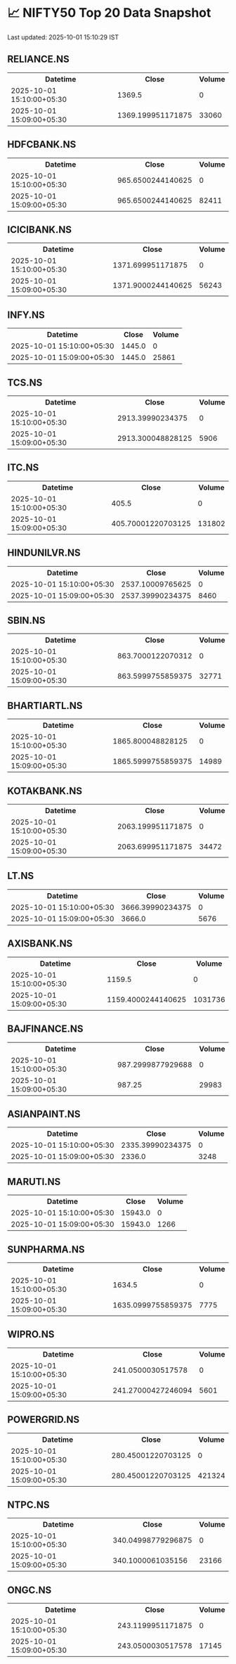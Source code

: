 # 📈 NIFTY50 Top 20 Data Snapshot

Last updated: 2025-10-01 15:10:29 IST

## RELIANCE.NS

<table>
  <tr><th>Datetime</th><th>Close</th><th>Volume</th></tr>
  <tr><td>2025-10-01 15:10:00+05:30</td><td>1369.5</td><td>0</td></tr>
  <tr><td>2025-10-01 15:09:00+05:30</td><td>1369.199951171875</td><td>33060</td></tr>
</table>

## HDFCBANK.NS

<table>
  <tr><th>Datetime</th><th>Close</th><th>Volume</th></tr>
  <tr><td>2025-10-01 15:10:00+05:30</td><td>965.6500244140625</td><td>0</td></tr>
  <tr><td>2025-10-01 15:09:00+05:30</td><td>965.6500244140625</td><td>82411</td></tr>
</table>

## ICICIBANK.NS

<table>
  <tr><th>Datetime</th><th>Close</th><th>Volume</th></tr>
  <tr><td>2025-10-01 15:10:00+05:30</td><td>1371.699951171875</td><td>0</td></tr>
  <tr><td>2025-10-01 15:09:00+05:30</td><td>1371.9000244140625</td><td>56243</td></tr>
</table>

## INFY.NS

<table>
  <tr><th>Datetime</th><th>Close</th><th>Volume</th></tr>
  <tr><td>2025-10-01 15:10:00+05:30</td><td>1445.0</td><td>0</td></tr>
  <tr><td>2025-10-01 15:09:00+05:30</td><td>1445.0</td><td>25861</td></tr>
</table>

## TCS.NS

<table>
  <tr><th>Datetime</th><th>Close</th><th>Volume</th></tr>
  <tr><td>2025-10-01 15:10:00+05:30</td><td>2913.39990234375</td><td>0</td></tr>
  <tr><td>2025-10-01 15:09:00+05:30</td><td>2913.300048828125</td><td>5906</td></tr>
</table>

## ITC.NS

<table>
  <tr><th>Datetime</th><th>Close</th><th>Volume</th></tr>
  <tr><td>2025-10-01 15:10:00+05:30</td><td>405.5</td><td>0</td></tr>
  <tr><td>2025-10-01 15:09:00+05:30</td><td>405.70001220703125</td><td>131802</td></tr>
</table>

## HINDUNILVR.NS

<table>
  <tr><th>Datetime</th><th>Close</th><th>Volume</th></tr>
  <tr><td>2025-10-01 15:10:00+05:30</td><td>2537.10009765625</td><td>0</td></tr>
  <tr><td>2025-10-01 15:09:00+05:30</td><td>2537.39990234375</td><td>8460</td></tr>
</table>

## SBIN.NS

<table>
  <tr><th>Datetime</th><th>Close</th><th>Volume</th></tr>
  <tr><td>2025-10-01 15:10:00+05:30</td><td>863.7000122070312</td><td>0</td></tr>
  <tr><td>2025-10-01 15:09:00+05:30</td><td>863.5999755859375</td><td>32771</td></tr>
</table>

## BHARTIARTL.NS

<table>
  <tr><th>Datetime</th><th>Close</th><th>Volume</th></tr>
  <tr><td>2025-10-01 15:10:00+05:30</td><td>1865.800048828125</td><td>0</td></tr>
  <tr><td>2025-10-01 15:09:00+05:30</td><td>1865.5999755859375</td><td>14989</td></tr>
</table>

## KOTAKBANK.NS

<table>
  <tr><th>Datetime</th><th>Close</th><th>Volume</th></tr>
  <tr><td>2025-10-01 15:10:00+05:30</td><td>2063.199951171875</td><td>0</td></tr>
  <tr><td>2025-10-01 15:09:00+05:30</td><td>2063.699951171875</td><td>34472</td></tr>
</table>

## LT.NS

<table>
  <tr><th>Datetime</th><th>Close</th><th>Volume</th></tr>
  <tr><td>2025-10-01 15:10:00+05:30</td><td>3666.39990234375</td><td>0</td></tr>
  <tr><td>2025-10-01 15:09:00+05:30</td><td>3666.0</td><td>5676</td></tr>
</table>

## AXISBANK.NS

<table>
  <tr><th>Datetime</th><th>Close</th><th>Volume</th></tr>
  <tr><td>2025-10-01 15:10:00+05:30</td><td>1159.5</td><td>0</td></tr>
  <tr><td>2025-10-01 15:09:00+05:30</td><td>1159.4000244140625</td><td>1031736</td></tr>
</table>

## BAJFINANCE.NS

<table>
  <tr><th>Datetime</th><th>Close</th><th>Volume</th></tr>
  <tr><td>2025-10-01 15:10:00+05:30</td><td>987.2999877929688</td><td>0</td></tr>
  <tr><td>2025-10-01 15:09:00+05:30</td><td>987.25</td><td>29983</td></tr>
</table>

## ASIANPAINT.NS

<table>
  <tr><th>Datetime</th><th>Close</th><th>Volume</th></tr>
  <tr><td>2025-10-01 15:10:00+05:30</td><td>2335.39990234375</td><td>0</td></tr>
  <tr><td>2025-10-01 15:09:00+05:30</td><td>2336.0</td><td>3248</td></tr>
</table>

## MARUTI.NS

<table>
  <tr><th>Datetime</th><th>Close</th><th>Volume</th></tr>
  <tr><td>2025-10-01 15:10:00+05:30</td><td>15943.0</td><td>0</td></tr>
  <tr><td>2025-10-01 15:09:00+05:30</td><td>15943.0</td><td>1266</td></tr>
</table>

## SUNPHARMA.NS

<table>
  <tr><th>Datetime</th><th>Close</th><th>Volume</th></tr>
  <tr><td>2025-10-01 15:10:00+05:30</td><td>1634.5</td><td>0</td></tr>
  <tr><td>2025-10-01 15:09:00+05:30</td><td>1635.0999755859375</td><td>7775</td></tr>
</table>

## WIPRO.NS

<table>
  <tr><th>Datetime</th><th>Close</th><th>Volume</th></tr>
  <tr><td>2025-10-01 15:10:00+05:30</td><td>241.0500030517578</td><td>0</td></tr>
  <tr><td>2025-10-01 15:09:00+05:30</td><td>241.27000427246094</td><td>5601</td></tr>
</table>

## POWERGRID.NS

<table>
  <tr><th>Datetime</th><th>Close</th><th>Volume</th></tr>
  <tr><td>2025-10-01 15:10:00+05:30</td><td>280.45001220703125</td><td>0</td></tr>
  <tr><td>2025-10-01 15:09:00+05:30</td><td>280.45001220703125</td><td>421324</td></tr>
</table>

## NTPC.NS

<table>
  <tr><th>Datetime</th><th>Close</th><th>Volume</th></tr>
  <tr><td>2025-10-01 15:10:00+05:30</td><td>340.04998779296875</td><td>0</td></tr>
  <tr><td>2025-10-01 15:09:00+05:30</td><td>340.1000061035156</td><td>23166</td></tr>
</table>

## ONGC.NS

<table>
  <tr><th>Datetime</th><th>Close</th><th>Volume</th></tr>
  <tr><td>2025-10-01 15:10:00+05:30</td><td>243.1199951171875</td><td>0</td></tr>
  <tr><td>2025-10-01 15:09:00+05:30</td><td>243.0500030517578</td><td>17145</td></tr>
</table>

